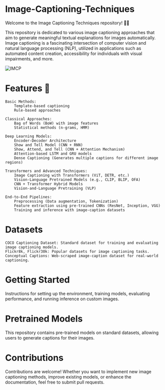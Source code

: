 # Image-Captioning-Techniques

Welcome to the Image Captioning Techniques repository! 📸📝

This repository is dedicated to various image captioning approaches that aim to generate meaningful textual explanations for images automatically. Image captioning is a fascinating intersection of computer vision and natural language processing (NLP), utilized in applications such as automated content creation, accessibility for individuals with visual impairments, and more.


![IMCP](https://media.springernature.com/lw1200/springer-static/image/art%3A10.1007%2Fs13218-020-00679-2/MediaObjects/13218_2020_679_Fig2_HTML.png)


# Features 🚀

    Basic Methods:
        Template-based captioning
        Rule-based approaches

    Classical Approaches:
        Bag of Words (BoW) with image features
        Statistical methods (n-grams, HMM)

    Deep Learning Models:
        Encoder-Decoder Architecture
        Show and Tell Model (CNN + RNN)
        Show, Attend, and Tell (CNN + Attention Mechanism)
        Attention-based LSTM and GRU models
        Dense Captioning (Generates multiple captions for different image regions)

    Transformers and Advanced Techniques:
        Image Captioning with Transformers (ViT, DETR, etc.)
        Vision-Language Pretrained Models (e.g., CLIP, BLIP, OFA)
        CNN + Transformer Hybrid Models
        Vision-and-Language Pretraining (VLP)

    End-to-End Pipelines:
        Preprocessing (Data augmentation, Tokenization)
        Feature extraction using pre-trained CNNs (ResNet, Inception, VGG)
        Training and inference with image-caption datasets

# Datasets

    COCO Captioning Dataset: Standard dataset for training and evaluating image captioning models.
    Flickr8k, Flickr30k: Popular datasets for image captioning tasks.
    Conceptual Captions: Web-scraped image-caption dataset for real-world captioning.

# Getting Started

Instructions for setting up the environment, training models, evaluating performance, and running inference on custom images.

# Pretrained Models

This repository contains pre-trained models on standard datasets, allowing users to generate captions for their images.

# Contributions

Contributions are welcome! Whether you want to implement new image captioning methods, improve existing models, or enhance the documentation, feel free to submit pull requests.
